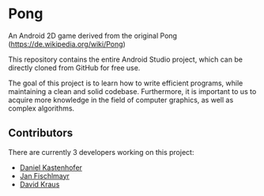 # Pong
An Android 2D game derived from the original Pong (https://de.wikipedia.org/wiki/Pong)

This repository contains the entire Android Studio project,
which can be directly cloned from GitHub for free use.

The goal of this project is to learn how to write efficient programs, while maintaining a clean and solid codebase.
Furthermore, it is important to us to acquire more knowledge in the field of computer graphics,
as well as complex algorithms.

## Contributors
There are currently 3 developers working on this project:

* [Daniel Kastenhofer](https://github.com/danielkastenhofer "GitHub Profile")
* [Jan Fischlmayr](https://github.com/jfischlmayr "GitHub Profile")
* [David Kraus](https://github.com/DalexKraus "GitHub Profile")

